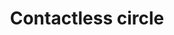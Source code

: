 ---
title: Contactless circle
tags: ["contactless", "circle", "payment", "secure", "technology", "NFC", "wireless"]
icon: contactless-circle
svg: '<svg xmlns="http://www.w3.org/2000/svg" width="24" height="24" fill="none" viewBox="0 0 24 24" stroke-width="1.5" stroke-linecap="round" stroke-linejoin="round" stroke="currentColor"><path d="M8 9.99a9.03 9.03 0 0 1 0 4.02m2.975-5.59a13.01 13.01 0 0 1 .5 3.58 13.01 13.01 0 0 1-.5 3.58m3.25-8.72a17.01 17.01 0 0 1 .79 5.14 17.01 17.01 0 0 1-.79 5.14"/><circle cx="12" cy="12" r="9"/></svg>'
---